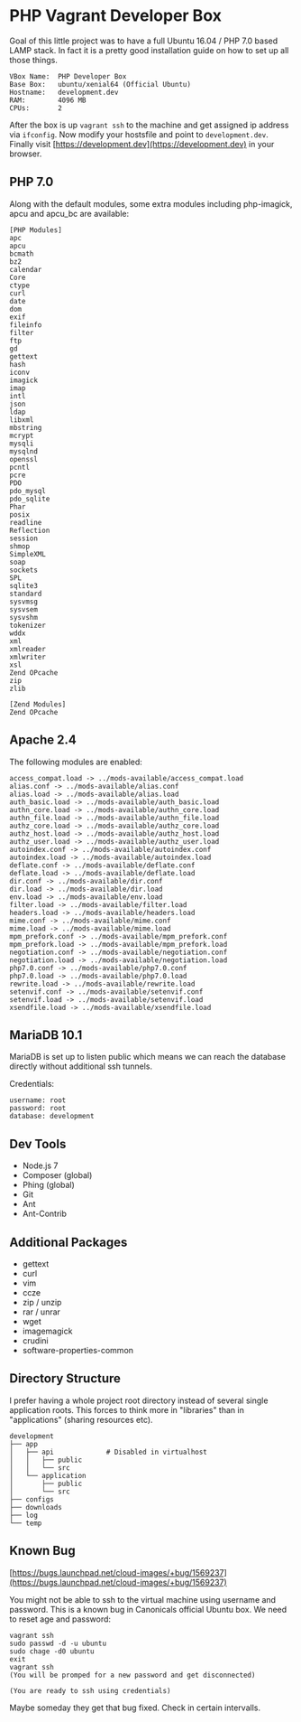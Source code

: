 # PHP Vagrant Developer Box

Goal of this little project was to have a full Ubuntu 16.04 / PHP 7.0 based LAMP stack. In fact it is a pretty good
installation guide on how to set up all those things.

    VBox Name:  PHP Developer Box
    Base Box:   ubuntu/xenial64 (Official Ubuntu)
    Hostname:   development.dev
    RAM:        4096 MB
    CPUs:       2

After the box is up `vagrant ssh` to the machine and get assigned ip address via `ifconfig`. Now modify your hostsfile
and point to `development.dev`. Finally visit [https://development.dev](https://development.dev) in your browser.

## PHP 7.0

Along with the default modules, some  extra modules including php-imagick, apcu and apcu_bc are available:

    [PHP Modules]
    apc
    apcu
    bcmath
    bz2
    calendar
    Core
    ctype
    curl
    date
    dom
    exif
    fileinfo
    filter
    ftp
    gd
    gettext
    hash
    iconv
    imagick
    imap
    intl
    json
    ldap
    libxml
    mbstring
    mcrypt
    mysqli
    mysqlnd
    openssl
    pcntl
    pcre
    PDO
    pdo_mysql
    pdo_sqlite
    Phar
    posix
    readline
    Reflection
    session
    shmop
    SimpleXML
    soap
    sockets
    SPL
    sqlite3
    standard
    sysvmsg
    sysvsem
    sysvshm
    tokenizer
    wddx
    xml
    xmlreader
    xmlwriter
    xsl
    Zend OPcache
    zip
    zlib
    
    [Zend Modules]
    Zend OPcache

## Apache 2.4

The following modules are enabled:

    access_compat.load -> ../mods-available/access_compat.load
    alias.conf -> ../mods-available/alias.conf
    alias.load -> ../mods-available/alias.load
    auth_basic.load -> ../mods-available/auth_basic.load
    authn_core.load -> ../mods-available/authn_core.load
    authn_file.load -> ../mods-available/authn_file.load
    authz_core.load -> ../mods-available/authz_core.load
    authz_host.load -> ../mods-available/authz_host.load
    authz_user.load -> ../mods-available/authz_user.load
    autoindex.conf -> ../mods-available/autoindex.conf
    autoindex.load -> ../mods-available/autoindex.load
    deflate.conf -> ../mods-available/deflate.conf
    deflate.load -> ../mods-available/deflate.load
    dir.conf -> ../mods-available/dir.conf
    dir.load -> ../mods-available/dir.load
    env.load -> ../mods-available/env.load
    filter.load -> ../mods-available/filter.load
    headers.load -> ../mods-available/headers.load
    mime.conf -> ../mods-available/mime.conf
    mime.load -> ../mods-available/mime.load
    mpm_prefork.conf -> ../mods-available/mpm_prefork.conf
    mpm_prefork.load -> ../mods-available/mpm_prefork.load
    negotiation.conf -> ../mods-available/negotiation.conf
    negotiation.load -> ../mods-available/negotiation.load
    php7.0.conf -> ../mods-available/php7.0.conf
    php7.0.load -> ../mods-available/php7.0.load
    rewrite.load -> ../mods-available/rewrite.load
    setenvif.conf -> ../mods-available/setenvif.conf
    setenvif.load -> ../mods-available/setenvif.load
    xsendfile.load -> ../mods-available/xsendfile.load

## MariaDB 10.1

MariaDB is set up to listen public which means we can reach the database directly without additional ssh tunnels.

Credentials:

    username: root
    password: root
    database: development

## Dev Tools

 + Node.js 7
 + Composer (global)
 + Phing (global)
 + Git
 + Ant
 + Ant-Contrib
 
## Additional Packages

 + gettext
 + curl
 + vim
 + ccze
 + zip / unzip
 + rar / unrar
 + wget
 + imagemagick
 + crudini
 + software-properties-common

## Directory Structure

I prefer having a whole project root directory instead of several single application roots. This forces to think more in
"libraries" than in "applications" (sharing resources etc).

    development
    ├── app
    │   ├── api             # Disabled in virtualhost
    │   │   ├── public
    │   │   └── src
    │   └── application
    │       ├── public
    │       └── src
    ├── configs
    ├── downloads
    ├── log
    └── temp

## Known Bug

[https://bugs.launchpad.net/cloud-images/+bug/1569237](https://bugs.launchpad.net/cloud-images/+bug/1569237)

You might not be able to ssh to the virtual machine using username and password. This is a known bug in Canonicals
official Ubuntu box. We need to reset age and password:

    vagrant ssh
    sudo passwd -d -u ubuntu
    sudo chage -d0 ubuntu
    exit
    vagrant ssh
    (You will be promped for a new password and get disconnected)
    
    (You are ready to ssh using credentials)

Maybe someday they get that bug fixed. Check in certain intervalls.